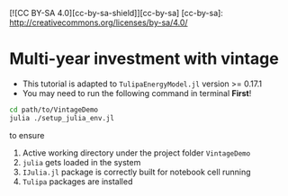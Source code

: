 [![CC BY-SA 4.0][cc-by-sa-shield]][cc-by-sa]
[cc-by-sa]: http://creativecommons.org/licenses/by-sa/4.0/

# Multi-year investment with vintage

- This tutorial is adapted to `TulipaEnergyModel.jl` version >= 0.17.1
- You may need to run the following command in terminal **First**!

```bash
cd path/to/VintageDemo
julia ./setup_julia_env.jl
```

to ensure
1. Active working directory under the project folder `VintageDemo`
2. `julia` gets loaded in the system
3. `IJulia.jl` package is correctly built for notebook cell running
4. `Tulipa` packages are installed
